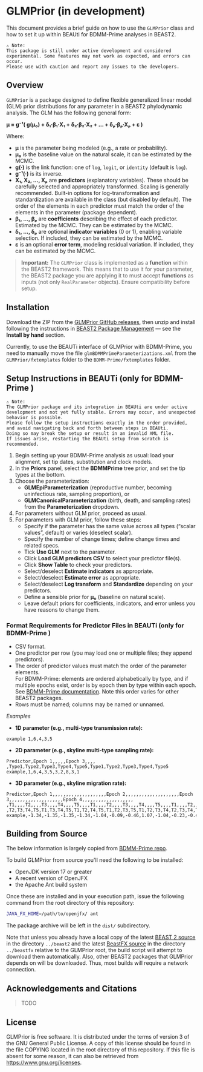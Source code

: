 # GLMPrior (in development)

This document provides a brief guide on how to use the `GLMPrior` class and how to set it up within BEAUti for BDMM-Prime analyses in BEAST2.

    ⚠️ Note:
    This package is still under active development and considered experimental. Some features may not work as expected, and errors can occur. 
    Please use with caution and report any issues to the developers.

## Overview

`GLMPrior` is a package designed to define flexible generalized linear model (GLM) prior distributions for any parameter in a BEAST2 phylodynamic analysis. The GLM has the following general form:

**μ = g⁻¹( g(μ₀) + δ₁·β₁·X₁ + δ₂·β₂·X₂ + ... + δₚ·βₚ·Xₚ + ε )**

Where:

- **μ** is the parameter being modeled (e.g., a rate or probability).
- **μ₀** is the baseline value on the natural scale, it can be estimated by the MCMC.
- **g(·)** is the link function: one of `log`, `logit`, or `identity` (default is `log`).
- **g⁻¹(·)** is its inverse.
- **X₁, X₂, ..., Xₚ** are **predictors**  (explanatory variables). These should be carefully selected and appropriately transformed. Scaling is generally recommended. Built-in options for log-transformation and standardization are available in the class (but disabled by default). The order of the elements in each predictor must match the order of the elements in the parameter (package dependent).
- **β₁, ..., βₚ** are **coefficients** describing the effect of each predictor. Estimated by the MCMC. They can be estimated by the MCMC.
- **δ₁, ..., δₚ** are optional **indicator variables** (0 or 1), enabling variable selection. If included, they can be estimated by the MCMC.
- **ε** is an optional **error term**, modeling residual variation. If included, they can be estimated by the MCMC.

> **Important:** The `GLMPrior` class is implemented as a **function** within the BEAST2 framework. This means that to use it for your parameter, the BEAST2 package you are applying it to must accept **functions** as inputs (not only `RealParameter` objects). Ensure compatibility before setup.


## Installation

Download the ZIP from the [GLMPrior GitHub releases](https://github.com/cecivale/GLMPrior/releases), then unzip and install following the instructions in [BEAST2 Package Management](https://www.beast2.org/managing-packages/) — see the **Install by hand** section.  

Currently, to use the BEAUTi interface of GLMPrior with BDMM-Prime, you need to manually move the file `glmBDMMPrimeParameterizations.xml` from the `GLMPrior/fxtemplates` folder to the `BDMM-Prime/fxtemplates` folder.

## Setup Instructions in BEAUTi (only for BDMM-Prime )

    ⚠️ Note:
    The GLMPrior package and its integration in BEAUti are under active development and not yet fully stable. Errors may occur, and unexpected behavior is possible.
    Please follow the setup instructions exactly in the order provided, and avoid navigating back and forth between steps in BEAUti. 
    Doing so may break the setup or result in an invalid XML file. 
    If issues arise, restarting the BEAUti setup from scratch is recommended.


1. Begin setting up your BDMM-Prime analysis as usual: load your alignment, set tip dates, substitution and clock models.
2. In the **Priors** panel, select the **BDMMPrime** tree prior, and set the tip types at the bottom.
3. Choose the parameterization:
   - **GLMEpiParameterization** (reproductive number, becoming uninfectious rate, sampling proportion), or
   - **GLMCanonicalParameterization** (birth, death, and sampling rates)  
   from the **Parameterization** dropdown.
4. For parameters without GLM prior, proceed as usual.
5. For parameters with GLM prior, follow these steps:  
   - Specify if the parameter has the same value across all types (“scalar values”, default) or varies (deselect scalar).  
   - Specify the number of change times; define change times and related specs.  
   - Tick **Use GLM** next to the parameter.  
   - Click **Load GLM predictors CSV** to select your predictor file(s).  
   - Click **Show Table** to check your predictors.  
   - Select/deselect **Estimate indicators** as appropriate. 
   - Select/deselect **Estimate error** as appropriate.  
   - Select/deselect **Log transform** and **Standardize** depending on your predictors.  
   - Define a sensible prior for **μ₀** (baseline on natural scale).  
   - Leave default priors for coefficients, indicators, and error unless you have reasons to change them.


### Format Requirements for Predictor Files in BEAUTi (only for BDMM-Prime )

- CSV format.
- One predictor per row (you may load one or multiple files; they append predictors).
- The order of predictor values must match the order of the parameter elements.  
  For BDMM-Prime: elements are ordered alphabetically by type, and if multiple epochs exist, order is by epoch then by type within each epoch.  See [BDMM-Prime documentation](https://tgvaughan.github.io/BDMM-Prime/#id-2-Model-specification-using-BEAUti-Skyline-parameters). Note this order varies for other BEAST2 packages.
- Rows must be named; columns may be named or unnamed.

*Examples*

- **1D parameter (e.g., multi-type transmission rate):**

```csv
example 1,6,4,3,5
```

- **2D parameter (e.g., skyline multi-type sampling rate):**

```csv
Predictor,Epoch 1,,,,,Epoch 3,,,,
,Type1,Type2,Type3,Type4,Type5,Type1,Type2,Type3,Type4,Type5
example,1,6,4,3,5,3,2,8,3,1
```

- **3D parameter (e.g., skyline migration rate):**
```csv
Predictor,Epoch 1,,,,,,,,,,,,,,,,,,,,Epoch 2,,,,,,,,,,,,,,,,,,,,Epoch 3,,,,,,,,,,,,,,,,,,,,Epoch 4,,,,,,,,,,,,,,,,,,,
,T1,,,,T2,,,,T3,,,,T4,,,,T5,,,,T1,,,,T2,,,,T3,,,,T4,,,,T5,,,,T1,,,,T2,,,,T3,,,,T4,,,,T5,,,,T1,,,,T2,,,,T3,,,,T4,,,,T5,,,
,T2,T3,T4,T5,T1,T3,T4,T5,T1,T2,T4,T5,T1,T2,T3,T5,T1,T2,T3,T4,T2,T3,T4,T5,T1,T3,T4,T5,T1,T2,T4,T5,T1,T2,T3,T5,T1,T2,T3,T4,T2,T3,T4,T5,T1,T3,T4,T5,T1,T2,T4,T5,T1,T2,T3,T5,T1,T2,T3,T4,T2,T3,T4,T5,T1,T3,T4,T5,T1,T2,T4,T5,T1,T2,T3,T5,T1,T2,T3,T4
example,-1.34,-1.35,-1.35,-1.34,-1.04,-0.09,-0.46,1.07,-1.04,-0.23,-0.45,1.22,-1.35,-0.36,-0.24,0.53,-1.24,0.22,0.53,-0.38,-1.31,-1.32,-1.35,-1.31,-0.94,0.40,0.52,1.56,-0.95,0.25,0.46,1.76,-1.34,0.62,0.68,1.69,-1.15,0.62,0.92,0.65,-1.23,-1.22,-1.28,-1.05,-0.33,0.41,0.56,1.53,-0.45,0.23,0.47,1.71,-0.57,0.66,0.72,1.73,-0.57,0.75,1.03,0.83,-1.24,-1.26,-1.30,-1.12,-0.28,0.41,0.60,1.58,-0.38,0.28,0.55,1.82,-0.51,0.68,0.74,1.79,-0.50,0.68,0.98,0.76
```


## Building from Source

The below information is largely copied from [BDMM-Prime repo](https://github.com/tgvaughan/BDMM-Prime).

To build GLMPrior from source you'll need the following to be installed:
- OpenJDK version 17 or greater
- A recent version of OpenJFX
- the Apache Ant build system

Once these are installed and in your execution path, issue the following
command from the root directory of this repository:

```sh
JAVA_FX_HOME=/path/to/openjfx/ ant
```
The package archive will be left in the `dist/` subdirectory.

Note that unless you already have a local copy of the latest
[BEAST 2 source](https://github.com/CompEvol/beast2)
in the directory `../beast2` and the latest
[BeastFX source](https://github.com/CompEvol/beastfx)
in the directory `../beastfx` relative to the GLMPrior root, the build
script will attempt to download them automatically. Also, other BEAST2 
packages that GLMPrior depends on will be downloaded. Thus, most builds
will require a network connection.


## Acknowledgements and Citations
> TODO

## License
GLMPrior is free software. It is distributed under the terms of version 3 of the GNU General Public License. A copy of this license should be found in the file COPYING located in the root directory of this repository. If this file is absent for some reason, it can also be retrieved from https://www.gnu.org/licenses.

